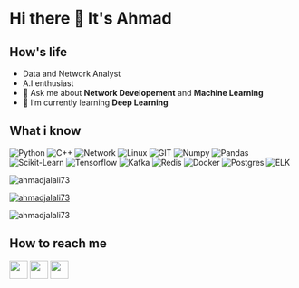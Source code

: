 <!--
**ahmadjalali73/ahmadjalali73** is a ✨ _special_ ✨ repository because its `README.md` (this file) appears on your GitHub profile.

Here are some ideas to get you started:

- 🔭 I’m currently working on ...
- 🌱 I’m currently learning ...
- 👯 I’m looking to collaborate on ...
- 🤔 I’m looking for help with ...
- 💬 Ask me about ...
- 📫 How to reach me: ...
- 😄 Pronouns: ...
- ⚡ Fun fact: ...
-->

# Hi there 👋 It's Ahmad


## How's life
- Data and Network Analyst
- A.I enthusiast
- 💬 Ask me about **Network Developement** and **Machine Learning**
- 🌱 I’m currently learning **Deep Learning**

## What i know
![Python](https://www.vectorlogo.zone/logos/python/python-icon.svg)
![C++](https://img.icons8.com/?size=100&id=40669&format=png&color=000000)
![Network](https://img.icons8.com/?size=100&id=103413&format=png&color=000000)
![Linux](https://www.vectorlogo.zone/logos/linux/linux-icon.svg)
![GIT](https://www.vectorlogo.zone/logos/git-scm/git-scm-icon.svg)
![Numpy](https://www.vectorlogo.zone/logos/numpy/numpy-icon.svg)
![Pandas](https://img.icons8.com/?size=100&id=xSkewUSqtErH&format=png&color=000000)
![Scikit-Learn](https://upload.wikimedia.org/wikipedia/commons/0/05/Scikit_learn_logo_small.svg)
![Tensorflow](https://www.vectorlogo.zone/logos/tensorflow/tensorflow-icon.svg)
![Kafka](https://www.vectorlogo.zone/logos/apache_kafka/apache_kafka-icon.svg)
![Redis](https://www.vectorlogo.zone/logos/redis/redis-icon.svg)
![Docker](https://www.vectorlogo.zone/logos/docker/docker-icon.svg)
![Postgres](https://www.vectorlogo.zone/logos/postgresql/postgresql-icon.svg)
![ELK](https://www.vectorlogo.zone/logos/elastic/elastic-icon.svg)

<p align="left"> <img src="https://komarev.com/ghpvc/?username=ahmadjalali73&label=Profile%20views&color=0e75b6&style=flat" alt="ahmadjalali73" /> </p>

<p align="left"> <a href="https://github.com/ryo-ma/github-profile-trophy"><img src="https://github-profile-trophy.vercel.app/?username=ahmadjalali73" alt="ahmadjalali73" /></a> </p>

<p><img align="center" src="https://github-readme-streak-stats.herokuapp.com/?user=ahmadjalali73" alt="ahmadjalali73" /></p>

## How to reach me

[<img src="https://www.vectorlogo.zone/logos/instagram/instagram-tile.svg" width="32">](https://www.instagram.com/ahmadjalali73)
[<img src="https://www.vectorlogo.zone/logos/telegram/telegram-tile.svg" width="32">](http://t.me/ahmadjalali73)
[<img src="https://www.vectorlogo.zone/logos/linkedin/linkedin-tile.svg" width="32">](https://www.linkedin.com/in/ahmad-jalali-84094399/)

